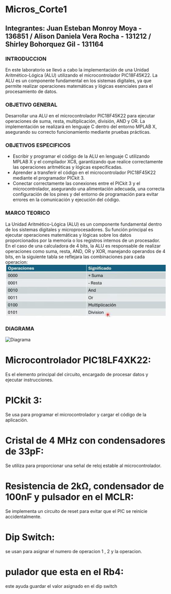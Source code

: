 # Micros_Corte1
## Integrantes: Juan Esteban Monroy Moya - 136851 / Alison Daniela Vera Rocha - 131212 / Shirley Bohorquez Gil - 131164
### INTRODUCCION
En este laboratorio se llevó a cabo la implementación de una Unidad Aritmético-Lógica (ALU) utilizando el microcontrolador PIC18F45K22. La ALU es un componente fundamental en los sistemas digitales, ya que permite realizar operaciones matemáticas y lógicas esenciales para el procesamiento de datos.

### OBJETIVO GENERAL
Desarrollar una ALU en el microcontrolador PIC18F45K22 para ejecutar operaciones de suma, resta, multiplicación, división, AND y OR. La implementación se realizará en lenguaje C dentro del entorno MPLAB X, asegurando su correcto funcionamiento mediante pruebas prácticas.

### OBJETIVOS ESPECIFICOS
* Escribir y programar el código de la ALU en lenguaje C utilizando MPLAB X y el compilador XC8, garantizando que realice correctamente las operaciones aritméticas y lógicas especificadas.
* Aprender a transferir el código en el microcontrolador PIC18F45K22 mediante el programador PICkit 3.
* Conectar correctamente las conexiones entre el PICkit 3 y el microcontrolador, asegurando una alimentación adecuada, una correcta configuración de los pines y del entorno de programación para evitar errores en la comunicación y ejecución del código.
### MARCO TEORICO
La Unidad Aritmético-Lógica (ALU) es un componente fundamental dentro de los sistemas digitales y microprocesadores. Su función principal es ejecutar operaciones matemáticas y lógicas sobre los datos proporcionados por la memoria o los registros internos de un procesador. En el caso de una calculadora de 4 bits, la ALU es responsable de realizar operaciones como suma, resta, AND, OR y XOR, manejando operandos de 4 bits, en la siguiente tabla se reflejara las combinaciones para cada operacion:
![Tabla de operaciones](https://github.com/Juanes20feb/Micros_Corte1/blob/Alison/WhatsApp%20Image%202025-03-08%20at%2012.04.18%20AM.jpeg)

### DIAGRAMA
![Diagrama]()

# Microcontrolador PIC18LF4XK22: 
Es el elemento principal del circuito, encargado de procesar datos y ejecutar instrucciones.
# PICkit 3:  
Se usa para programar el microcontrolador y cargar el código de la aplicación.
# Cristal de 4 MHz con condensadores de 33pF:
Se utiliza para proporcionar una señal de reloj estable al microcontrolador.
# Resistencia de 2kΩ, condensador de 100nF y pulsador en el MCLR: 
 Se implementa un circuito de reset para evitar que el PIC se reinicie accidentalmente.
 # Dip Switch: 
 se usan para asignar el numero de operacion 1 , 2 y la operacion.
 # pulador que esta en el Rb4:
 este ayuda guardar el valor asignado en el dip switch
 
 
 
